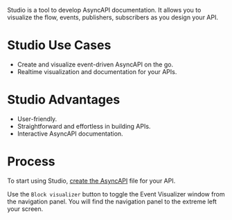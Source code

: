 Studio is a tool to develop AsyncAPI documentation. It allows you to visualize the flow, events, publishers, subscribers as you design your API.

# Studio Use Cases

- Create and visualize event-driven AsyncAPI on the go.
- Realtime visualization and documentation for your APIs.


# Studio Advantages 
- User-friendly.
- Straightforward and effortless in building APIs.
- Interactive AsyncAPI documentation.

# Process

To start using Studio, [create the AsyncAPI](https://www.asyncapi.com/docs/tutorials/streetlights#creating-the-asyncapi-file) file for your API.

Use the `Block visualizer` button to toggle the Event Visualizer window from the navigation panel. You will find the navigation panel to the extreme left your screen. 